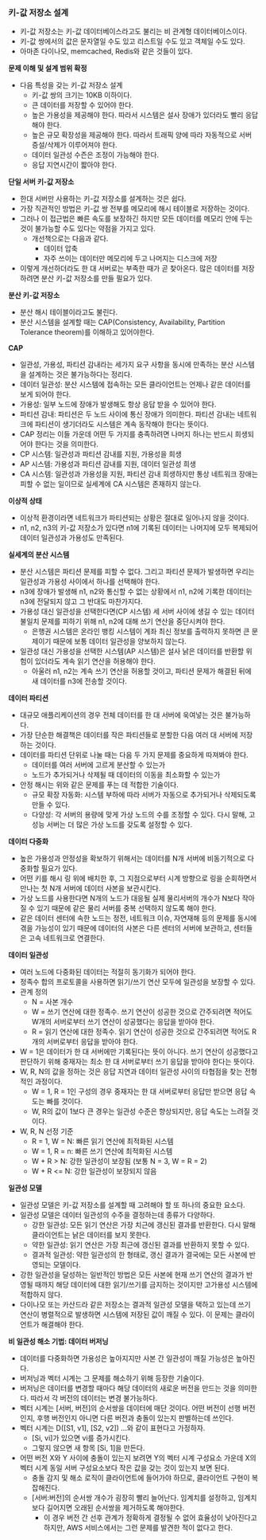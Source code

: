 ### 키-값 저장소 설계
* 키-값 저장소는 키-값 데이터베이스라고도 불리는 비 관계형 데이터베이스이다.
* 키-값 쌍에서의 값은 문자열일 수도 있고 리스트일 수도 있고 객체일 수도 있다.
* 아마존 다이나모, memcached, Redis와 같은 것들이 있다.

**문제 이해 및 설계 범위 확정**
* 다음 특성을 갖는 키-값 저장소 설계
  * 키-값 쌍의 크기는 10KB 이하이다.
  * 큰 데이터를 저장할 수 있어야 한다.
  * 높은 가용성을 제공해야 한다. 따라서 시스템은 설사 장애가 있더라도 빨리 응답해야 한다.
  * 높은 규모 확장성을 제공해야 한다. 따라서 트래픽 양에 따라 자동적으로 서버 증설/삭제가 이루어져야 한다.
  * 데이터 일관성 수즌은 조정이 가능해야 한다.
  * 응답 지연시간이 짧아야 한다.

**단일 서버 키-값 저장소**
* 한대 서버만 사용하는 키-값 저장소를 설계하는 것은 쉽다.
* 가장 직관적인 방법은 키-값 쌍 전부를 메모리에 해시 테이블로 저장하는 것이다.
* 그러나 이 접근법은 빠른 속도를 보장하긴 하지만 모든 데이터를 메모리 안에 두는 것이 불가능할 수도 있다는 약점을 가지고 있다.
  * 개선책으로는 다음과 같다.
    * 데이터 압축
    * 자주 쓰이는 데이터만 메모리에 두고 나머지는 디스크에 저장
* 이렇게 개선하더라도 한 대 서버로는 부족한 때가 곧 찾아온다. 많은 데이터를 저장하려면 분산 키-값 저장소를 만들 필요가 있다.

**분산 키-값 저장소**
* 분산 해시 테이블이라고도 불린다.
* 분산 시스템을 설계할 때는 CAP(Consistency, Availability, Partition Tolerance theorem)를 이해하고 있어야한다.

**CAP**
* 일관성, 가용성, 파티션 감내라는 세가지 요구 사항을 동시에 만족하는 분산 시스템을 설계하는 것은 불가능하다는 정리다.
* 데이터 일관성: 분산 시스템에 접속하는 모든 클라이언트는 언제나 같은 데이터를 보게 되어야 한다.
* 가용성: 일부 노드에 장애가 발생해도 항상 응답 받을 수 있어야 한다.
* 파티션 감내: 파티션은 두 노드 사이에 통신 장애가 의미한다. 파티션 감내는 네트워크에 파티션이 생기더라도 시스템은 계속 동작해야 한다는 뜻이다.
* CAP 정리는 이들 가운데 어떤 두 가지를 충족하려면 나머지 하나는 반드시 희생되어야 한다는 것을 의미한다.
* CP 시스템: 일관성과 파티션 감내를 지원, 가용성을 희생
* AP 시스템: 가용성과 파티션 감내를 지원, 데이터 일관성 희생
* CA 시스템: 일관성과 가용성을 지원, 파티션 감내 희생하지만 통상 네트워크 장애는 피할 수 없는 일이므로 실세계에 CA 시스템은 존재하지 않는다.

**이상적 상태**
* 이상적 환경이라면 네트워크가 파티션되는 상황은 절대로 일어나지 않을 것이다.
* n1, n2, n3의 키-값 저장소가 있다면 n1에 기록된 데이터는 나머지에 모두 복제되어 데이터 일관성과 가용성도 만족된다.

**실세계의 분산 시스템**
* 분산 시스템은 파티션 문제를 피할 수 없다. 그리고 파티션 문제가 발생하면 우리는 일관성과 가용성 사이에서 하나를 선택해야 한다.
* n3에 장애가 발생해 n1, n2와 통신할 수 없는 상황에서 n1, n2에 기록한 데이터는 n3에 전달되지 않고 그 반대도 마찬가지다.
* 가용성 대신 일관성을 선택한다면(CP 시스템) 세 서버 사이에 생길 수 있는 데이터 불일치 문제를 피하기 위해 n1, n2에 대해 쓰기 연산을 중단시켜야 한다.
  * 은행권 시스템은 온라인 뱅킹 시스템이 계좌 최신 정보를 출력하지 못하면 큰 문제이기 때문에 보통 데이터 일관성을 양보하지 않는다.
* 일관성 대신 가용성을 선택한 시스템(AP 시스템)은 설사 낡은 데이터를 반환할 위험이 있더라도 계속 읽기 연산을 허용해야 한다.
  * 아울러 n1, n2는 계속 쓰기 연산을 허용할 것이고, 파티션 문제가 해결된 뒤에 새 데이터를 n3에 전송할 것이다.

**데이터 파티션**
* 대규모 애플리케이션의 경우 전체 데이터를 한 대 서버에 욱여넣는 것은 불가능하다.
* 가장 단순한 해결책은 데이터를 작은 파티션들로 분할한 다음 여러 대 서버에 저장하는 것이다.
* 데이터를 파티션 단위로 나눌 때는 다음 두 가지 문제를 중요하게 따져봐야 한다.
  * 데이터를 여러 서버에 고르게 분산할 수 있는가
  * 노드가 추가되거나 삭제될 때 데이터의 이동을 최소화할 수 있는가
* 안정 해시는 위와 같은 문제를 푸는 데 적합한 기술이다.
  * 규모 확장 자동화: 시스템 부하에 따라 서버가 자동으로 추가되거나 삭제되도록 만들 수 있다.
  * 다양성: 각 서버의 용량에 맞게 가상 노드의 수를 조정할 수 있다. 다시 말해, 고성능 서버는 더 많은 가상 노드를 갖도록 설정할 수 있다.

**데이터 다중화**
* 높은 가용성과 안정성을 확보하기 위해서는 데이터를 N개 서버에 비동기적으로 다중화할 필요가 있다.
* 어떤 키를 해시 링 위에 배치한 후, 그 지점으로부터 시계 방향으로 링을 순회하면서 만나는 첫 N개 서버에 데이터 사본을 보관시킨다.
* 가상 노드를 사용한다면 N개의 노드가 대응될 실제 물리서버의 개수가 N보다 작아질 수 있기 때문에 같은 물리 서버를 중복 선택하지 않도록 해야 한다.
* 같은 데이터 센터에 속한 노드는 정전, 네트워크 이슈, 자연재해 등의 문제를 동시에 겪을 가능성이 있기 때문에 데이터의 사본은 다른 센터의 서버에 보관하고, 센터들은 고속 네트워크로 연결한다.

**데이터 일관성**
* 여러 노드에 다중화된 데이터는 적절히 동기화가 되어야 한다.
* 정족수 합의 프로토콜을 사용하면 읽기/쓰기 연산 모두에 일관성을 보장할 수 있다.
* 관계 정의
  * N = 사본 개수
  * W = 쓰기 연산에 대한 정족수. 쓰기 연산이 성공한 것으로 간주되려면 적어도 W개의 서버로부터 쓰기 연산이 성공했다는 응답을 받아야 한다.
  * R = 읽기 연산에 대한 정족수. 읽기 연산이 성공한 것으로 간주되려면 적어도 R개의 서버로부터 응답을 받아야 한다.
* W = 1은 데이터가 한 대 서버에만 기록된다는 뜻이 아니다. 쓰기 연산이 성공했다고 판단하기 위해 중재자는 최소 한 대 서버로부터 쓰기 응답을 받아야 한다는 뜻이다.
* W, R, N의 값을 정하는 것은 응답 지연과 데이터 일관성 사이의 타협점을 찾는 전형적인 과정이다.
  * W = 1, R = 1인 구성의 경우 중재자는 한 대 서버로부터 응답만 받으면 응답 속도는 빠를 것이다.
  * W, R의 값이 1보다 큰 경우는 일관성 수준은 향상되지만, 응답 속도는 느려질 것이다.
* W, R, N 선정 기준
  * R = 1, W = N: 빠른 읽기 연산에 최적화된 시스템
  * W = 1, R = n: 빠른 쓰기 연산에 최적화된 시스템
  * W + R > N: 강한 일관성이 보장됨 (보통 N = 3, W = R = 2)
  * W + R <= N: 강한 일관성이 보장되지 않음

**일관성 모델**
* 일관성 모델은 키-값 저장소를 설계할 때 고려해야 할 또 하나의 중요한 요소다.
* 일관성 모델은 데이터 일관성의 수주을 결정하는데 종류가 다양하다.
  * 강한 일관성: 모든 읽기 연산은 가장 치근에 갱신된 결과를 반환한다. 다시 말해 클라이언트는 낡은 데이터를 보지 못한다.
  * 약한 일관성: 읽기 연산은 가장 최근에 갱신된 결과를 반환하지 못할 수 있다.
  * 결과적 일관성: 약한 일관성의 한 형태로, 갱신 결과가 결국에는 모든 사본에 반영되는 모델이다.
* 강한 일관성을 달성하는 일반적인 방법은 모든 사본에 현재 쓰기 연산의 결과가 반영될 때까지 해당 데이터에 대한 읽기/쓰기를 금지하는 것이지만 고가용성 시스템에 적합하지 않다.
* 다이나모 또는 카산드라 같은 저장소는 결과적 일관성 모델을 택하고 있는데 쓰기 연산이 병렬적으로 발생하면 시스템에 저장된 값이 깨질 수 있다. 이 문제는 클라이언트가 해결해야 한다.

**비 일관성 해소 기법: 데이터 버저닝**
* 데이터를 다중화하면 가용성은 높아지지만 사본 간 일관성이 깨질 가능성은 높아진다.
* 버저닝과 벡터 시계는 그 문제를 해소하기 위해 등장한 기술이다.
* 버저닝은 데이터를 변경할 때마다 해당 데이터의 새로운 버전을 만드는 것을 의미한다. 따라서 각 버전의 데이터는 변경 불가능하다.
* 벡터 시계는 [서버, 버전]의 순서쌍을 데이터에 매단 것이다. 어떤 버전이 선행 버전인지, 후행 버전인지 아니면 다른 버전과 충돌이 있는지 판별하는데 쓰인다.
* 벡터 시계는 D([S1, v1], [S2, v2]) ...와 같이 표현다고 가정하자.
  * [Si, vi]가 있으면 vi를 증가시킨다.
  * 그렇지 않으면 새 항목 [Si, 1]을 만든다.
* 어떤 버전 X와 Y 사이에 충돌이 있는지 보려면 Y의 벡터 시계 구성요소 가운데 X의 벡터 시계 동일 서버 구성요소보다 작은 값을 갖는 것이 있는지 보면 된다.
  * 충돌 감지 및 해소 로직이 클라이언트에 들어가야 하므로, 클라이언트 구현이 복잡해진다.
  * [서버:버전]의 순서쌍 개수가 굉장히 빨리 늘어난다. 임계치를 설정하고, 임계치보다 길어지면 오래된 순서쌍을 제거하도록 해야한다.
    * 이 경우 버전 간 선후 관계가 정확하게 결정될 수 없어 효율성이 낮아진다고 하지만, AWS 서비스에서는 그런 문제를 발견한 적이 없다고 한다.
